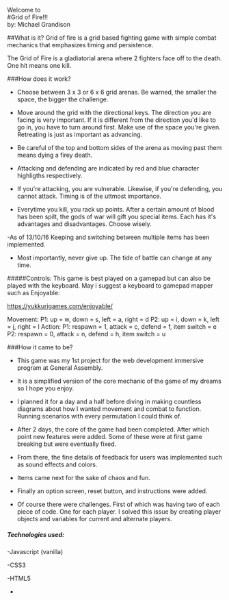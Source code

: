 Welcome to 
<br>
#Grid of Fire!!!
<br>
by: Michael Grandison


##What is it?
Grid of fire is a grid based fighting game with simple combat mechanics that emphasizes timing and persistence.

The Grid of Fire is a gladiatorial arena where 2 fighters face off to the death. One hit means one kill.

###How does it work?

- Choose between 3 x 3 or 6 x 6 grid arenas. Be warned, the smaller the space, the bigger the challenge. 

- Move around the grid with the directional keys. The direction you are facing is very important. If it is different from the direction you'd like to go in, you have to turn around first. Make use of the space you're given. Retreating is just as important as advancing.

- Be careful of the top and bottom sides of the arena as moving past them means dying a firey death.

- Attacking and defending are indicated by red and blue character highligths respectively.

- If you're attacking, you are vulnerable. Likewise, if you're defending, you cannot attack. Timing is of the uttmost importance.

- Everytime you kill, you rack up points. After a certain amount of blood has been spilt, the gods of war will gift you special items. Each has it's advantages and disadvantages. Choose wisely.

-As of 13/10/16 Keeping and switching between multiple items has been implemented.

- Most importantly, never give up. The tide of battle can change at any time.

#####Controls:
This game is best played on a gamepad but can also be played with the keyboard. May i suggest a keyboard to gamepad mapper such as Enjoyable: 

https://yukkurigames.com/enjoyable/

Movement: 
P1: up = w, down = s, left = a, right = d
P2: up = i, down = k, left = j, right = l
Action: 
P1: respawn = 1, attack = c, defend = f, item switch = e
P2: respawn = 0, attack = n, defend = h, item switch = u


###How it came to be? 

- This game was my 1st project for the web development immersive program at General Assembly.

- It is a simplified version of the core mechanic of the game of my dreams so I hope you enjoy.

- I planned it for a day and a half before diving in making countless diagrams about how I wanted movement and combat to function. Running scenarios with every permutation I could think of.

- After 2 days, the core of the game had been completed. After which point new features were added. Some of these were at first game breaking but were eventually fixed.

- From there, the fine details of feedback for users was implemented such as sound effects and colors.

- Items came next for the sake of chaos and fun.

- Finally an option screen, reset button, and instructions were added. 

- Of course there were challenges. First of which was having two of each piece of code. One for each player. I solved this issue by creating player objects and variables for current and alternate players.

##### Technologies used:

-Javascript (vanilla)

-CSS3

-HTML5

-


